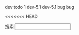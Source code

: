 dev todo 1  dev-5.1
dev-5.1  bug
bug
<!DOCTYPE html>
<html lang="en">
<head>
    <meta charset="UTF-8">
    <meta name="viewport" content="width=device-width, initial-scale=1.0">
<<<<<<< HEAD
    <meta http-equiv="X-UA-Compatible" content="ie=edge">
    <title>debounce-throttle</title>
     <style>
        .wrap{
            height: 5000px;
=======
    <title>dev-5.1</title>
    <style>
        .p1{

        }
        .p2{
            height: 200px;
>>>>>>> dev-5.1-c
            background-color: blueviolet;
        }
    </style>
</head>
<body>
    搜索 <input id="search">
    <div class="wrap">
    </div>
    <script>
        // function debounce(func, wait = 500) {
        //     let timer = 0;
        //     return (...arg) => {
        //         if(timer){
        //             clearTimeout(timer)
        //         }

        //         timer = setTimeout(() => {
        //             func.apply(this, arg)
        //             }, wait)
        //     }
        // }


        // function test(){
        //     console.log(111)
        // }

        // window.addEventListener('scroll', debounce(test))
    </script>
    <script>
        /**
         * 节流
         * 图片懒加载
        */
        const throttle = (func, wait = 500) => {
            //  无论你调用多少次，函数都是100毫秒执行一次
          let lastTime = 0;
          return (...args) => {
              let now = new Date().getTime();
              if(now - lastTime > wait){
                //  时间差
                  func.apply(this, args)
                  lastTime = new Date().getTime();
              }
          }
            

        }
        let i = 1;
        // window.addEventListener('scroll', 
        //     throttle(() => {
        //         console.log(i)
        //         i+=1
        //     })
        // )

    /**
     * 防抖
     * 输入搜索
     * 每次出入都发送请求，容易请求过多
    */
    const debounce = (func, wait = 300) => {
        let timer = 0;
        return (...args) => {
            if(timer){
                clearTimeout(timer)
                console.log("timer: "+ timer)
            }
            timer = setTimeout(()=> {
                func.apply(this, args)
            }, wait)
        }
    }
  
    let _search = document.getElementById('search');
    _search.addEventListener('input', 
        debounce(() => {
            console.log(i +" value: "+ _search.value)
            i+=1
        })
    )

    </script>
</body>
</html>
